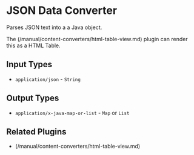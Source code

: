# JSON Data Converter

Parses JSON text into a a Java object.

The (/manual/content-converters/html-table-view.md) plugin can render
this as a HTML Table.

## Input Types

- `application/json` - `String`

## Output Types

- `application/x-java-map-or-list` - `Map` or `List`

## Related Plugins

- (/manual/content-converters/html-table-view.md)
